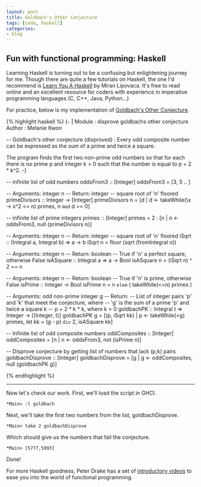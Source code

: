 ```yaml
---
layout: post
title: Goldbach's Other Conjecture
tags: [code, haskell]
categories:
- blog
---
```


## Fun with functional programming: Haskell

Learning Haskell is turning out to be a confusing but enlightening
journey for me. Though there are quite a few tutorials on Haskell, the one I'd
recommend is [Learn You A Haskell](http://learnyouahaskell.com/) by Miran Lipovaca. 
It's free to read online and an excellent resource for coders with experience
in imperative programming languages (C, C++, Java, Python...)

For practice, below is my implementation of
[Goldbach's Other Conjecture](https://projecteuler.net/problem=46).

{% highlight haskell %}
{- |
Module      :  disprove goldbachs other conjecture
Author      :  Melanie Kwon

-- Goldbach's other conjecture (disproved) :
   Every odd composite number can be expressed as 
   the sum of a prime and twice a square.

The program finds the first two non-prime odd numbers so that for each there is 
no prime p and integer k > 0 such that the number is equal to p + 2 * k^2.
-}

-- infinite list of odd numbers
oddsFrom3 :: [Integer]
oddsFrom3 = [3, 5 .. ]

-- Arguments: integer n
-- Return: integer -- square root of 'n' floored
primeDivisors :: Integer -> [Integer]
primeDivisors n = [d | d <- takeWhile(\x -> x^2 <= n) primes, n `mod` d == 0]

-- infinite list of prime integers
primes :: [Integer]
primes = 2 : [n | n <- oddsFrom3, null (primeDivisors n)]

-- Arguments: integer n
-- Return: integer -- square root of 'n' floored
iSqrt :: (Integral a, Integral b) => a -> b
iSqrt n = floor (sqrt (fromIntegral n))

-- Arguments: integer n
-- Return: boolean -- True if 'n' a perfect square, otherwise False
isASquare :: Integral a => a -> Bool
isASquare n = (iSqrt n) ^ 2 == n 

-- Arguments: integer n
-- Return: boolean -- True if 'n' is prime, otherwise False
isPrime :: Integer -> Bool
isPrime n = n `elem` ( takeWhile(<=n) primes )

-- Arguments: odd non-prime integer g
-- Return:
-- List of integer pairs 'p' and 'k' that meet the conjecture, where
-- 'g' is the sum of a prime 'p' and twice a square k
--      p + 2 * k * k, where k > 0
goldbachPK :: Integral t => Integer -> [(Integer, t)]
goldbachPK g = [(p, iSqrt kk) | p <- takeWhile(<g) primes,
                                let kk = (g - p) `div` 2, isASquare kk]

-- Infinite list of odd composite numbers
oddComposites :: [Integer]
oddComposites = [n | n <- oddsFrom3, not (isPrime n)]

-- Disprove conjecture by getting list of numbers that lack (p,k) pairs
goldbachDisprove :: [Integer]
goldbachDisprove = [g | g <- oddComposites, null (goldbachPK g)]

{% endhighlight %}

---
Now let's check our work.
First, we'll load the script in GHCI.

```
*Main> :l goldbach
```

Next, we'll take the first two numbers from the list, goldbachDisprove.

```
*Main> take 2 goldbachDisprove
```

Which should give us the numbers that fail the conjecture.

```
*Main> [5777,5993]
```

Done!

For more Haskell goodness, Peter Drake has a set of 
[introductory videos](https://www.youtube.com/watch?v=NBKnY7Z_w3I)
to ease you into the world of functional programming.